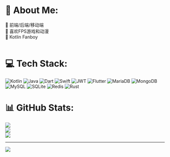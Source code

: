 # 💫 About Me:
🤗 前端/后端/移动端
<br>🎨 喜欢FPS游戏和动漫<br>🥊 Kotlin Fanboy<br><br>


# 💻 Tech Stack:
![Kotlin](https://img.shields.io/badge/kotlin-%230095D5.svg?style=for-the-badge&logo=kotlin&logoColor=white) ![Java](https://img.shields.io/badge/java-%23ED8B00.svg?style=for-the-badge&logo=java&logoColor=white) ![Dart](https://img.shields.io/badge/dart-%230175C2.svg?style=for-the-badge&logo=dart&logoColor=white) ![Swift](https://img.shields.io/badge/swift-F54A2A?style=for-the-badge&logo=swift&logoColor=white) ![JWT](https://img.shields.io/badge/JWT-black?style=for-the-badge&logo=JSON%20web%20tokens) ![Flutter](https://img.shields.io/badge/Flutter-%2302569B.svg?style=for-the-badge&logo=Flutter&logoColor=white) ![MariaDB](https://img.shields.io/badge/MariaDB-003545?style=for-the-badge&logo=mariadb&logoColor=white) ![MongoDB](https://img.shields.io/badge/MongoDB-%234ea94b.svg?style=for-the-badge&logo=mongodb&logoColor=white) ![MySQL](https://img.shields.io/badge/mysql-%2300f.svg?style=for-the-badge&logo=mysql&logoColor=white) ![SQLite](https://img.shields.io/badge/sqlite-%2307405e.svg?style=for-the-badge&logo=sqlite&logoColor=white) ![Redis](https://img.shields.io/badge/redis-%23DD0031.svg?style=for-the-badge&logo=redis&logoColor=white) ![Rust](https://img.shields.io/badge/rust-%23000000.svg?style=for-the-badge&logo=rust&logoColor=white)
# 📊 GitHub Stats:
![](https://github-readme-stats.vercel.app/api?username=re-ovo&theme=default&hide_border=false&include_all_commits=false&count_private=false)<br/>
![](https://github-readme-streak-stats.herokuapp.com/?user=re-ovo&theme=default&hide_border=false)<br/>
![](https://github-readme-stats.vercel.app/api/top-langs/?username=re-ovo&theme=default&hide_border=false&include_all_commits=false&count_private=false&layout=compact)

---
[![](https://visitcount.itsvg.in/api?id=re-ovo&icon=4&color=0)](https://visitcount.itsvg.in)
